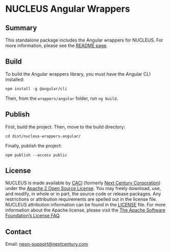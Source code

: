 # NUCLEUS Angular Wrappers

## Summary

This standalone package includes the Angular wrappers for NUCLEUS.  For more information, please see the [README page](../README.md).

## Build

To build the Angular wrappers library, you must have the Angular CLI installed:

```
npm install -g @angular/cli
```

Then, from the `wrappers/angular` folder, run `ng build`.

## Publish

First, build the project.  Then, move to the build directory:

```
cd dist/nucleus-wrappers-angular/
```

Finally, publish the project:

```
npm publish --access public
```

## License

NUCLEUS is made available by [CACI](http://www.caci.com) (formerly [Next Century Corporation](http://www.nextcentury.com)) under the [Apache 2 Open Source License](http://www.apache.org/licenses/LICENSE-2.0.txt). You may freely download, use, and modify, in whole or in part, the source code or release packages. Any restrictions or attribution requirements are spelled out in the license file. NUCLEUS attribution information can be found in the [LICENSE](./LICENSE) file. For more information about the Apache license, please visit the [The Apache Software Foundation’s License FAQ](http://www.apache.org/foundation/license-faq.html).

## Contact

Email: [neon-support@nextcentury.com](mailto:neon-support@nextcentury.com)

